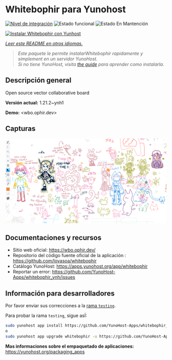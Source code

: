 <!--
Este archivo README esta generado automaticamente<https://github.com/YunoHost/apps/tree/master/tools/readme_generator>
No se debe editar a mano.
-->

# Whitebophir para Yunohost

[![Nivel de integración](https://apps.yunohost.org/badge/integration/whitebophir)](https://ci-apps.yunohost.org/ci/apps/whitebophir/)
![Estado funcional](https://apps.yunohost.org/badge/state/whitebophir)
![Estado En Mantención](https://apps.yunohost.org/badge/maintained/whitebophir)

[![Instalar Whitebophir con Yunhost](https://install-app.yunohost.org/install-with-yunohost.svg)](https://install-app.yunohost.org/?app=whitebophir)

*[Leer este README en otros idiomas.](./ALL_README.md)*

> *Este paquete le permite instalarWhitebophir rapidamente y simplement en un servidor YunoHost.*  
> *Si no tiene YunoHost, visita [the guide](https://yunohost.org/install) para aprender como instalarla.*

## Descripción general

Open source vector collaborative board

**Versión actual:** 1.21.2~ynh1

**Demo:** <wbo.ophir.dev>

## Capturas

![Captura de Whitebophir](./doc/screenshots/screenshots.png)

## Documentaciones y recursos

- Sitio web oficial: <https://wbo.ophir.dev/>
- Repositorio del código fuente oficial de la aplicación : <https://github.com/lovasoa/whitebophir>
- Catálogo YunoHost: <https://apps.yunohost.org/app/whitebophir>
- Reportar un error: <https://github.com/YunoHost-Apps/whitebophir_ynh/issues>

## Información para desarrolladores

Por favor enviar sus correcciones a la [rama `testing`](https://github.com/YunoHost-Apps/whitebophir_ynh/tree/testing).

Para probar la rama `testing`, sigue asÍ:

```bash
sudo yunohost app install https://github.com/YunoHost-Apps/whitebophir_ynh/tree/testing --debug
o
sudo yunohost app upgrade whitebophir -u https://github.com/YunoHost-Apps/whitebophir_ynh/tree/testing --debug
```

**Mas informaciones sobre el empaquetado de aplicaciones:** <https://yunohost.org/packaging_apps>
